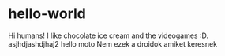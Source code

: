 # hello-world
Hi humans!
I like chocolate ice cream and the videogames :D.
asjhdjashdjhaj2
hello moto
Nem ezek a droidok amiket keresnek